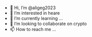 - 👋 Hi, I’m @aligeg2023
- 👀 I’m interested in heare
- 🌱 I’m currently learning ...
- 💞️ I’m looking to collaborate on crypto
- 📫 How to reach me ...

<!---
aligeg2023/aligeg2023 is a ✨ special ✨ repository because its `README.md` (this file) appears on your GitHub profile.
You can click the Preview link to take a look at your changes.
--->
